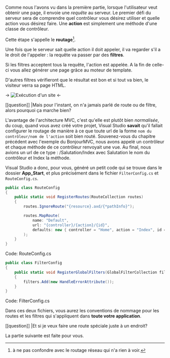 Comme nous l'avons vu dans la première partie, lorsque l'utilisateur veut obtenir une page, il envoie une *requête* au serveur.
Le premier défi du serveur sera de comprendre quel contrôleur vous désirez utiliser et quelle action vous désirez faire. Une **action** est simplement une méthode d'une classe de contrôleur.

Cette étape s'appelle le **routage**[^route].

Une fois que le serveur sait quelle action il doit appeler, il va regarder s'il a le droit de l'appeler : la requête va passer par des **filtres**.

Si les filtres acceptent tous la requête, l'action est appelée. A la fin de celle-ci vous allez générer une page grâce au moteur de template.

D'autres filtres vérifieront que le résultat est bon et si tout va bien, le visiteur verra sa page HTML.

-> ![Exécution d'un site](/media/galleries/304/46cac8ac-fca7-4d13-8cf6-153ec1be3e90.png.960x960_q85.jpg) <-

[[question]]
|Mais pour l'instant, on n'a jamais parlé de route ou de filtre, alors pourquoi ça marche bien?

L'avantage de l'architecture MVC, c'est qu'elle est plutôt bien *normalisée*, du coup, quand vous avez créé votre projet, Visual Studio **savait** qu'il fallait configurer le routage de manière à ce que toute url de la forme `nom du contrôleur/nom de l'action` soit bien routé. Souvenez-vous du chapitre précédent avec l'exemple du BonjourMVC, nous avons appelé un contrôleur et chaque méthode de ce contrôleur renvoyait une vue. Au final, nous avions un url de ce type : /Salutation/Index avec Salutation le nom du contrôleur et Index la méthode.

Visual Studio a donc, pour vous, généré un petit code qui se trouve dans le dossier **App_Start**, et plus précisément dans le fichier `FilterConfig.cs` et `RouteConfig.cs`.

```csharp
public class RouteConfig
{
    public static void RegisterRoutes(RouteCollection routes)
    {
        routes.IgnoreRoute("{resource}.axd/{*pathInfo}");

        routes.MapRoute(
            name: "Default",
            url: "{controller}/{action}/{id}",
            defaults: new { controller = "Home", action = "Index", id = UrlParameter.Optional }
        );
    }
}
```

Code: RouteConfig.cs

```csharp
public class FilterConfig
{
    public static void RegisterGlobalFilters(GlobalFilterCollection filters)
    {
        filters.Add(new HandleErrorAttribute());
    }
}
```

Code: FilterConfig.cs

Dans ces deux fichiers, vous aurez les conventions de nommage pour les routes et les filtres qui s'appliquent dans **toute votre application**.

[[question]]
|Et si je veux faire une route spéciale juste à un endroit?

La partie suivante est faite pour vous.

[^route]: à ne pas confondre avec le routage réseau qui n'a rien à voir.
